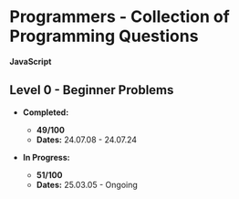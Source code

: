 # Programmers - Collection of Programming Questions

**JavaScript**

## Level 0 - Beginner Problems

- **Completed:**
  - **49/100**
  - **Dates:** 24.07.08 - 24.07.24

- **In Progress:**
  - **51/100**
  - **Dates:** 25.03.05 - Ongoing
